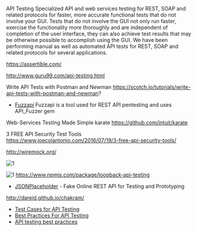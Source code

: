 
API Testing
Specialized API and web services testing for REST, SOAP and related protocols for faster, more accurate functional tests that do not involve your GUI.
Tests that do not involve the GUI not only run faster, exercise the functionality more thoroughly and are independent of completion of the user interface, they can also achieve test results that may be otherwise possible to accomplish using the GUI.
We have been performing manual as well as automated API tests for REST, SOAP and related protocols for several applications.


https://assertible.com/

http://www.guru99.com/api-testing.html

Write API Tests with Postman and Newman
https://scotch.io/tutorials/write-api-tests-with-postman-and-newman?

* [Fuzzapi](https://github.com/lalithr95/fuzzapi) Fuzzapi is a tool used for REST API pentesting and uses API_Fuzzer gem 

Web-Services Testing Made Simple
karate https://github.com/intuit/karate


3 FREE API Security Test Tools
https://www.joecolantonio.com/2016/07/19/3-free-api-security-tools/

http://wiremock.org/

![1](https://www.soapui.org/soapui/media/images/dojo/Testing_Dojo_Illustrations_02_2new.png)

![1](https://www.soapui.org/soapui/media/images/dojo/Testing_Dojo_Illustrations_02_1new.png)
https://www.npmjs.com/package/loopback-api-testing

* [JSONPlaceholder](https://jsonplaceholder.typicode.com/) - Fake Online REST API for Testing and Prototyping

http://dareid.github.io/chakram/

* [Test Cases for API Testing](http://www.software-testing-solutions.com/test-cases-for-api-testing)
* [Best Practices For API Testing](http://www.mydbsync.com/blogs/best-practices-for-api-testing/)
* [API testing best practices](http://www.ontestautomation.com/api-testing-best-practices/)
